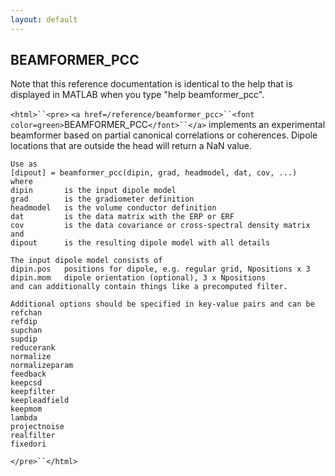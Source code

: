 ```yaml
---
layout: default
---
```


##  BEAMFORMER_PCC

Note that this reference documentation is identical to the help that is displayed in MATLAB when you type "help beamformer_pcc".

`<html>``<pre>`
    `<a href=/reference/beamformer_pcc>``<font color=green>`BEAMFORMER_PCC`</font>``</a>` implements an experimental beamformer based on partial
    canonical correlations or coherences. Dipole locations that are outside
    the head will return a NaN value.
 
    Use as
    [dipout] = beamformer_pcc(dipin, grad, headmodel, dat, cov, ...)
    where
    dipin       is the input dipole model
    grad        is the gradiometer definition
    headmodel   is the volume conductor definition
    dat         is the data matrix with the ERP or ERF
    cov         is the data covariance or cross-spectral density matrix
    and
    dipout      is the resulting dipole model with all details
 
    The input dipole model consists of
    dipin.pos   positions for dipole, e.g. regular grid, Npositions x 3
    dipin.mom   dipole orientation (optional), 3 x Npositions
    and can additionally contain things like a precomputed filter.
 
    Additional options should be specified in key-value pairs and can be
    refchan
    refdip
    supchan
    supdip
    reducerank
    normalize
    normalizeparam
    feedback
    keepcsd
    keepfilter
    keepleadfield
    keepmom
    lambda
    projectnoise
    realfilter
    fixedori
`</pre>``</html>`

